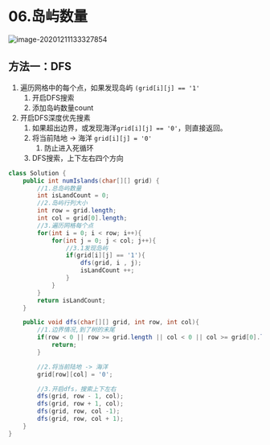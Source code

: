 # 06.岛屿数量

![image-20201211133327854](https://raw.githubusercontent.com/TWDH/Leetcode-From-Zero/pictures/img/image-20201211133327854.png)

## 方法一：DFS

1. 遍历网格中的每个点，如果发现岛屿 `(grid[i][j] == '1'`
   1. 开启DFS搜索
   2. 添加岛屿数量count
2. 开启DFS深度优先搜素
   1. 如果超出边界，或发现海洋`grid[i][j] == '0'`，则直接返回。
   2. 将当前陆地 -> 海洋 `grid[i][j] = '0'`
      1. 防止进入死循环
   3. DFS搜索，上下左右四个方向

```java
class Solution {
    public int numIslands(char[][] grid) {
        //1.总岛屿数量
        int isLandCount = 0;
        //2.岛屿行列大小
        int row = grid.length;
        int col = grid[0].length;
        //3.遍历网格每个点
        for(int i = 0; i < row; i++){
            for(int j = 0; j < col; j++){
                //3.1发现岛屿
                if(grid[i][j] == '1'){
                    dfs(grid, i , j);
                    isLandCount ++;
                }
            }
        }
        return isLandCount;
    }

    public void dfs(char[][] grid, int row, int col){
        //1.边界情况,到了树的末尾
        if(row < 0 || row >= grid.length || col < 0 || col >= grid[0].length || grid[row][col] == '0'){
            return;
        }

        //2.将当前陆地 -> 海洋
        grid[row][col] = '0';

        //3.开启dfs，搜索上下左右
        dfs(grid, row - 1, col);
        dfs(grid, row + 1, col);
        dfs(grid, row, col -1);
        dfs(grid, row, col + 1);
    }
}
```

